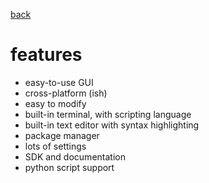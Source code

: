 <a href="MDs/help.md">back</a>

# features

- easy-to-use GUI
- cross-platform (ish)
- easy to modify
- built-in terminal, with scripting language
- built-in text editor with syntax highlighting
- package manager
- lots of settings
- SDK and documentation
- python script support